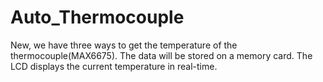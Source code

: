 # Auto_Thermocouple
 New, we have three ways to get the temperature of the thermocouple(MAX6675). The data will be stored on a memory card. The LCD displays the current temperature in real-time.

